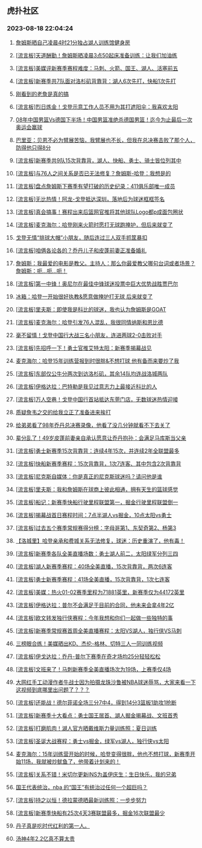 ## 虎扑社区 
### 2023-08-18 22:04:24

1. [詹姆斯晒自己凌晨4时21分独占湖人训练馆健身房](https://bbs.hupu.com/61725597.html)

2. [[流言板]天道酬勤！詹姆斯晒凌晨3点50起床准备训练：让我们加油练](https://bbs.hupu.com/61725262.html)

3. [[流言板]美媒评新赛季赛程难度：马刺、火箭、国王、湖人、活塞前五](https://bbs.hupu.com/61723814.html)

4. [[流言板]新赛季共7队面对洛杉矶背靠背：湖人6次先打，快船1次先打](https://bbs.hupu.com/61723279.html)

5. [刚看到的老詹是真的搞](https://bbs.hupu.com/61724049.html)

6. [[流言板]烈日炼金！戈登示意工作人员不用为其打遮阳伞：我喜欢太阳](https://bbs.hupu.com/61722658.html)

7. [08年中国男篮Vs德国下半场！中国男篮准绝杀德国男篮！迄今为止最后一次奥运会赢球](https://bbs.hupu.com/61720757.html)

8. [巴里亚：贝恩不必为臂展苦恼，我臂展也不长，但我在总决赛击败了那个人，防得他只得8分](https://bbs.hupu.com/61721146.html)

9. [[流言板]新赛季共9队15次背靠背，湖人、快船、勇士、骑士皆位列其中](https://bbs.hupu.com/61724578.html)

10. [[流言板]与76人之间关系是否已无法修复？詹姆斯-哈登：我想是的](https://bbs.hupu.com/61721267.html)

11. [[流言板]盘点詹姆斯下赛季有望打破的历史纪录：411俱乐部唯一成员](https://bbs.hupu.com/61720153.html)

12. [[流言板]无比热情！阿龙-戈登抵达深圳，落地后为球迷框框签名](https://bbs.hupu.com/61722350.html)

13. [[流言板]真会搞事！赛程出来后篮网官推将其他球队Logo都p成面包圈状](https://bbs.hupu.com/61720011.html)

14. [[流言板]麦克海尔：哈登刚来火箭时愿打无球跑掩护，但后来就变了](https://bbs.hupu.com/61719826.html)

15. [戈登无情“排球大帽”小朋友，随后连过三人双手抓筐暴扣](https://bbs.hupu.com/61725027.html)

16. [[流言板]咱俩各论各的？乔丹儿子和皮蓬前妻正准备婚礼](https://bbs.hupu.com/61717904.html)

17. [詹姆斯：我最爱的电影是教父。主持人：那么你最爱教父哪句台词或者场景？詹姆斯：呃…呃…呃！](https://bbs.hupu.com/61724215.html)

18. [[流言板]第一中锋！奥尼尔在最佳中锋球迷投票中巨大优势战胜贾巴尔](https://bbs.hupu.com/61726692.html)

19. [冰箱：哈登一开始很好执教&愿意做掩护打无球 后来就变了](https://bbs.hupu.com/61719087.html)

20. [[流言板]里夫斯：即使我是科比的球迷，我也认为詹姆斯是GOAT](https://bbs.hupu.com/61717865.html)

21. [[流言板]麦克海尔：哈登引发76人混乱，我很同情纳斯和恩比德](https://bbs.hupu.com/61720989.html)

22. [毫不留情！戈登中国行大战三名小朋友，连进两球2-0击败对手](https://bbs.hupu.com/61724938.html)

23. [[流言板]先招呼一下！勇士官推艾特太阳：新赛季揭幕战见](https://bbs.hupu.com/61722573.html)

24. [麦克海尔：哈登15年训练营报到时很胖&不想打球 他有备而来要炒了我](https://bbs.hupu.com/61718449.html)

25. [[流言板]东部仅公牛分两次到访洛杉矶，其余14队均连战洛城两队](https://bbs.hupu.com/61723590.html)

26. [[流言板]伊格达拉：巴特勒是我见过意志力上最接近科比的人](https://bbs.hupu.com/61721132.html)

27. [[流言板]万人空巷！戈登中国行首站抵达东莞门店，无数球迷热情迎接](https://bbs.hupu.com/61726736.html)

28. [质疑詹韦之交的给我立正了准备进来挨打](https://bbs.hupu.com/61724925.html)

29. [给弟弟看了98年乔丹总决赛录像，他看了没几分钟就看不下去关了](https://bbs.hupu.com/61723683.html)

30. [辈分乱了！49岁皮蓬前妻亲自承认愿意让乔丹抱孙：会满足马库斯当父亲](https://bbs.hupu.com/61720530.html)

31. [[流言板]勇士新赛季15次背靠背：连续4年15次，并连续2年全联盟最多](https://bbs.hupu.com/61717643.html)

32. [[流言板]快船新赛季赛程：15次背靠背，1次7连客、其中包含2次背靠背](https://bbs.hupu.com/61721273.html)

33. [[流言板]尼克斯自媒体：你是真正的尼克斯球迷吗？请问他是谁](https://bbs.hupu.com/61725630.html)

34. [[流言板]里夫斯：我和詹姆斯在球商上彼此相通，拥有天生的篮球感觉](https://bbs.hupu.com/61719484.html)

35. [[流言板]船记：新赛季快船行驶里程联盟第一，掘金行驶里程联盟倒一](https://bbs.hupu.com/61718255.html)

36. [[流言板]揭幕战首日赛程时间：7点半湖人vs掘金，10点太阳vs勇士](https://bbs.hupu.com/61717042.html)

37. [[流言板]过去五个赛季常规赛得分榜：字母哥第1、东契奇第2、杨第3](https://bbs.hupu.com/61726541.html)

38. [【洛城里】哈登亲承和费城关系无法修复，球迷：历史重演了，他有毒！](https://bbs.hupu.com/61722528.html)

39. [[流言板]新赛季各队全美直播场数：勇士湖人前二，太阳绿军分列三四](https://bbs.hupu.com/61717107.html)

40. [[流言板]湖人新赛季赛程：40场全美直播，15次背靠背，两次6连客](https://bbs.hupu.com/61717323.html)

41. [[流言板]勇士新赛季赛程：41场全美直播，15次背靠背，1次七连客](https://bbs.hupu.com/61717383.html)

42. [[流言板]美媒：热火01-02赛季里程为71881英里，新赛季仅为44172英里](https://bbs.hupu.com/61724910.html)

43. [[流言板]伊格达拉：普尔不会满足于目前的合同，他未来会拿4年2亿](https://bbs.hupu.com/61719812.html)

44. [[流言板]欧文转发独行侠赛程：今年我想和你们一起做一些独特的事](https://bbs.hupu.com/61720044.html)

45. [[流言板]新赛季常规赛首周全美直播赛程：太阳VS湖人，独行侠VS马刺](https://bbs.hupu.com/61717285.html)

46. [三榜眼合练！美媒晒出KD、杰伦-格林、切特三人一同训练视频](https://bbs.hupu.com/61719670.html)

47. [[流言板]伊戈达拉：乔丹-普尔下赛季在奇才场均25分轻轻松松](https://bbs.hupu.com/61719375.html)

48. [[流言板]文班来了！马刺新赛季全美直播场次为19场，上赛季仅4场](https://bbs.hupu.com/61718665.html)

49. [大网红手工动漫作者牛战士因为拍摄龙珠沙鲁被NBA球迷辱骂，大家来看一下这视频到底哪里出问题了？？？](https://bbs.hupu.com/61720971.html)

50. [[流言板]还能战！德尔菲诺全场三分7中4，得到14分3篮板1助攻1抢断](https://bbs.hupu.com/61719856.html)

51. [[流言板]新赛季十大看点：勇士国王居首、湖人掘金揭幕战、文班首秀](https://bbs.hupu.com/61718105.html)

52. [[流言板]打磨肌肉！湖人官方晒戴维斯力量训练照：夏日训练](https://bbs.hupu.com/61717057.html)

53. [[流言板]圣诞大战赛程：勇士vs掘金，绿军vs湖人，独行侠vs太阳](https://bbs.hupu.com/61717502.html)

54. [麦克海尔：15年训练营开始的时候，哈登变得很胖，他也不想打球，新赛季开始11场，我就被炒鱿鱼了，他带着计划来的！](https://bbs.hupu.com/61719068.html)

55. [[流言板]关系不错！米切尔更新INS为盖伊庆生：生日快乐，我的兄弟](https://bbs.hupu.com/61726550.html)

56. [国王代表统治，nba 的“国王”有统治过任何一个超巨吗？](https://bbs.hupu.com/61726501.html)

57. [[流言板]持之以恒！德拉蒙德晒最新训练照：一步步努力](https://bbs.hupu.com/61726767.html)

58. [[流言板]新赛季快船有25次4天3赛联盟最多，掘金16次联盟最少](https://bbs.hupu.com/61717530.html)

59. [丹子真是吃时代红利的第一人。](https://bbs.hupu.com/61725631.html)

60. [汤神4年2.2亿真不算太贵](https://bbs.hupu.com/61725507.html)

